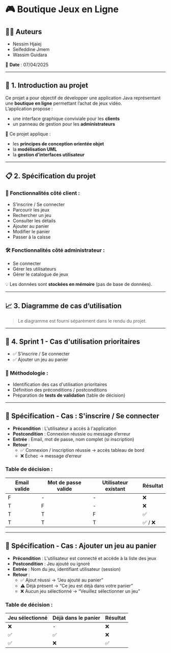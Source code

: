 # 🎮 Boutique Jeux en Ligne

## 🧑‍💻 Auteurs
- Nessim Hjaiej  
- Seifeddine Jmem  
- Wassim Guidara  

📅 **Date** : 07/04/2025

---

## 📌 1. Introduction au projet

Ce projet a pour objectif de développer une application Java représentant une **boutique en ligne** permettant l’achat de jeux vidéo.  
L’application propose :
- une interface graphique conviviale pour les **clients**
- un panneau de gestion pour les **administrateurs**

🔧 Ce projet applique :
- les **principes de conception orientée objet**
- la **modélisation UML**
- la **gestion d’interfaces utilisateur**

---

## 📋 2. Spécification du projet

### 👥 Fonctionnalités côté client :
- S’inscrire / Se connecter
- Parcourir les jeux
- Rechercher un jeu
- Consulter les détails
- Ajouter au panier
- Modifier le panier
- Passer à la caisse

### 🛠️ Fonctionnalités côté administrateur :
- Se connecter
- Gérer les utilisateurs
- Gérer le catalogue de jeux

💡 Les données sont **stockées en mémoire** (pas de base de données).

---

## 📈 3. Diagramme de cas d’utilisation

> Le diagramme est fourni séparément dans le rendu du projet.

---

## 🚀 4. Sprint 1 - Cas d'utilisation prioritaires

- ✅ S’inscrire / Se connecter  
- ✅ Ajouter un jeu au panier

### 🔁 Méthodologie :
- Identification des cas d'utilisation prioritaires
- Définition des préconditions / postconditions
- Préparation de **tests de validation** (table de décision)

---

## 🧪 Spécification - Cas : S'inscrire / Se connecter

- **Précondition** : L'utilisateur a accès à l'application
- **Postcondition** : Connexion réussie ou message d’erreur
- **Entrée** : Email, mot de passe, nom complet (si inscription)
- **Retour** :
  - ✅ Connexion / inscription réussie → accès tableau de bord
  - ❌ Échec → message d’erreur

### Table de décision :

| Email valide | Mot de passe valide | Utilisateur existant | Résultat |
|--------------|---------------------|-----------------------|----------|
| F            | -                   | -                     | ❌       |
| T            | F                   | -                     | ❌       |
| T            | T                   | F                     | ✅       |
| T            | T                   | T                     | ✅ / ❌  |

---

## 🛒 Spécification - Cas : Ajouter un jeu au panier

- **Précondition** : L'utilisateur est connecté et accède à la liste des jeux
- **Postcondition** : Jeu ajouté ou ignoré
- **Entrée** : Nom du jeu, identifiant utilisateur (session)
- **Retour** :
  - ✅ Ajout réussi → “Jeu ajouté au panier”
  - ⚠️ Déjà présent → “Ce jeu est déjà dans votre panier”
  - ❌ Aucun jeu sélectionné → “Veuillez sélectionner un jeu”

### Table de décision :

| Jeu sélectionné | Déjà dans le panier | Résultat |
|------------------|----------------------|----------|
| ❌               | -                    | ❌       |
| ✅               | ✅                   | ❌       |
| ✅               | ❌                   | ✅       |

